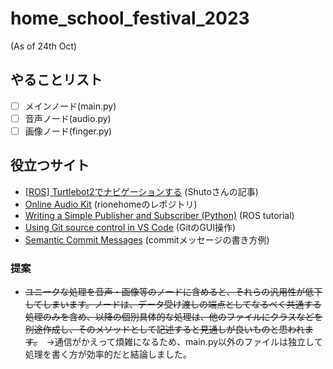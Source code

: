 # home_school_festival_2023
(As of 24th Oct)

## やることリスト
- [ ] メインノード(main.py)
- [ ] 音声ノード(audio.py)
- [ ] 画像ノード(finger.py)

## 役立つサイト
- [[ROS] Turtlebot2でナビゲーションする](https://shutotamaoka.xyz/memo/ros-navigation-on-turtlebot2-ja/) (Shutoさんの記事)
- [Online Audio Kit](https://github.com/rionehome/online_audio_kit) (rionehomeのレポジトリ)
- [Writing a Simple Publisher and Subscriber (Python)](https://wiki.ros.org/ROS/Tutorials/WritingPublisherSubscriber%28python%29) (ROS tutorial)
- [Using Git source control in VS Code](https://code.visualstudio.com/docs/sourcecontrol/overview) (GitのGUI操作)
- [Semantic Commit Messages](https://gist.github.com/joshbuchea/6f47e86d2510bce28f8e7f42ae84c716) (commitメッセージの書き方例)

### 提案
- ~~ユニークな処理を音声・画像等のノードに含めると、それらの汎用性が低下してしまいます。ノードは、データ受け渡しの端点としてなるべく共通する処理のみを含め、以降の個別具体的な処理は、他のファイルにクラスなどを別途作成し、そのメソッドとして記述すると見通しが良いものと思われます。~~　→通信がかえって煩雑になるため、main.py以外のファイルは独立して処理を書く方が効率的だと結論しました。
